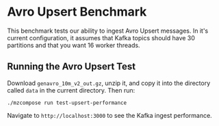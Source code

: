 # Avro Upsert Benchmark

This benchmark tests our ability to ingest Avro Upsert messages. In it's current configuration, it
assumes that Kafka topics should have 30 partitions and that you want 16 worker threads.

## Running the Avro Upsert Test

Download `genavro_10m_v2_out.gz`, unzip it, and copy it into the directory called `data` in the
current directory. Then run:

    ./mzcompose run test-upsert-performance

Navigate to `http://localhost:3000` to see the Kafka ingest performance.
